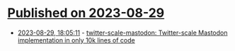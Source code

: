 # [Published on 2023-08-29](index.md)

* [2023-08-29, 18:05:11](https://lobste.rs/s/rmmwgu/twitter_scale_mastodon_twitter_scale) - [twitter-scale-mastodon: Twitter-scale Mastodon implementation in only 10k lines of code](https://github.com/redplanetlabs/twitter-scale-mastodon)
